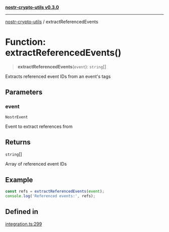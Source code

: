 [**nostr-crypto-utils v0.3.0**](../README.md)

***

[nostr-crypto-utils](../globals.md) / extractReferencedEvents

# Function: extractReferencedEvents()

> **extractReferencedEvents**(`event`): `string`[]

Extracts referenced event IDs from an event's tags

## Parameters

### event

`NostrEvent`

Event to extract references from

## Returns

`string`[]

Array of referenced event IDs

## Example

```typescript
const refs = extractReferencedEvents(event);
console.log('Referenced events:', refs);
```

## Defined in

[integration.ts:299](https://github.com/HumanjavaEnterprises/nostr-crypto-utils/blob/0f31137ec103ea3e26d2a80b02d4d406d5a6e0d6/src/integration.ts#L299)
